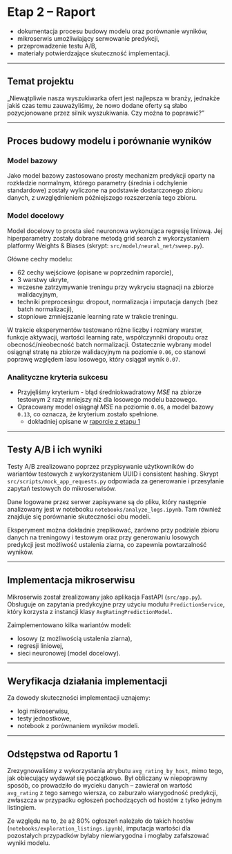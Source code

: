 # Etap 2 – Raport


- dokumentacja procesu budowy modelu oraz porównanie wyników,
- mikroserwis umożliwiający serwowanie predykcji,
- przeprowadzenie testu A/B,
- materiały potwierdzające skuteczność implementacji.

---

## Temat projektu

„Niewątpliwie nasza wyszukiwarka ofert jest najlepsza w branży, jednakże jakiś czas temu zauważyliśmy, że nowo dodane oferty są słabo pozycjonowane przez silnik wyszukiwania. Czy można to poprawić?”

---

## Proces budowy modelu i porównanie wyników

### Model bazowy

Jako model bazowy zastosowano prosty mechanizm predykcji oparty na rozkładzie normalnym, którego parametry (średnia i odchylenie standardowe) zostały wyliczone na podstawie dostarczonego zbioru danych, z uwzględnieniem późniejszego rozszerzenia tego zbioru.

### Model docelowy

Model docelowy to prosta sieć neuronowa wykonująca regresję liniową. Jej hiperparametry zostały dobrane metodą grid search z wykorzystaniem platformy Weights & Biases (skrypt: `src/model/neural_net/sweep.py`).

Główne cechy modelu:
- 62 cechy wejściowe (opisane w poprzednim raporcie),
- 3 warstwy ukryte,
- wczesne zatrzymywanie treningu przy wykryciu stagnacji na zbiorze walidacyjnym,
- techniki preprocesingu: dropout, normalizacja i imputacja danych (bez batch normalizacji),
- stopniowe zmniejszanie learning rate w trakcie treningu.

W trakcie eksperymentów testowano różne liczby i rozmiary warstw, funkcje aktywacji, wartości learning rate, współczynniki dropoutu oraz obecność/nieobecność batch normalizacji. Ostatecznie wybrany model osiągnął stratę na zbiorze walidacyjnym na poziomie `0.06`, co stanowi poprawę względem lasu losowego, który osiągał wynik `0.07`.

### Analityczne kryteria sukcesu

* Przyjęliśmy kryterium - błąd średniokwadratowy $MSE$ na zbiorze testowym 2 razy mniejszy niż dla losowego modelu bazowego.
* Opracowany model osiągnął $MSE$ na poziomie `0.06`, a model bazowy `0.13`, co oznacza, że kryterium zostało spełnione.
  * dokładniej opisane w [raporcie z etapu 1](./etap-1-raport.md)

---

## Testy A/B i ich wyniki

Testy A/B zrealizowano poprzez przypisywanie użytkowników do wariantów testowych z wykorzystaniem UUID i consistent hashing. Skrypt `src/scripts/mock_app_requests.py` odpowiada za generowanie i przesyłanie zapytań testowych do mikroserwisów.

Dane logowane przez serwer zapisywane są do pliku, który następnie analizowany jest w notebooku `notebooks/analyze_logs.ipynb`. Tam również znajduje się porównanie skuteczności obu modeli.

Eksperyment można dokładnie zreplikować, zarówno przy podziale zbioru danych na treningowy i testowym oraz przy generowaniu losowych predykcji jest możliwość ustalenia ziarna, co zapewnia powtarzalność wyników.

---

## Implementacja mikroserwisu

Mikroserwis został zrealizowany jako aplikacja FastAPI (`src/app.py`). Obsługuje on zapytania predykcyjne przy użyciu modułu `PredictionService`, który korzysta z instancji klasy `AvgRatingPredictionModel`.

Zaimplementowano kilka wariantów modeli:
- losowy (z możliwością ustalenia ziarna),
- regresji liniowej,
- sieci neuronowej (model docelowy).

---

## Weryfikacja działania implementacji

Za dowody skuteczności implementacji uznajemy:
- logi mikroserwisu,
- testy jednostkowe,
- notebook z porównaniem wyników modeli.

---

## Odstępstwa od Raportu 1

Zrezygnowaliśmy z wykorzystania atrybutu `avg_rating_by_host`, mimo tego, jak obiecujący wydawał się początkowo. Był obliczany w niepoprawny sposób, co prowadziło do wycieku danych – zawierał on wartość `avg_rating` z tego samego wiersza, co zaburzało wiarygodność predykcji, zwłaszcza w przypadku ogłoszeń pochodzących od hostów z tylko jednym listingiem.

Ze względu na to, że aż 80% ogłoszeń należało do takich hostów (`notebooks/exploration_listings.ipynb`), imputacja wartości dla pozostałych przypadków byłaby niewiarygodna i mogłaby zafałszować wyniki modelu.
